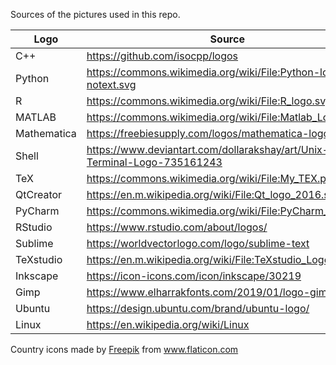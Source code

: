 Sources of the pictures used in this repo.

|Logo|Source|
|--|--|
|C++| https://github.com/isocpp/logos |
|Python| https://commons.wikimedia.org/wiki/File:Python-logo-notext.svg|
|R| https://commons.wikimedia.org/wiki/File:R_logo.svg |
|MATLAB| https://commons.wikimedia.org/wiki/File:Matlab_Logo.png |
|Mathematica| https://freebiesupply.com/logos/mathematica-logo-2/ |
|Shell| https://www.deviantart.com/dollarakshay/art/Unix-Terminal-Logo-735161243 |
|TeX| https://commons.wikimedia.org/wiki/File:My_TEX.png |
|QtCreator| https://en.m.wikipedia.org/wiki/File:Qt_logo_2016.svg |
|PyCharm| https://commons.wikimedia.org/wiki/File:PyCharm_Icon.svg |
|RStudio| https://www.rstudio.com/about/logos/ |
|Sublime| https://worldvectorlogo.com/logo/sublime-text |
|TeXstudio| https://en.m.wikipedia.org/wiki/File:TeXstudio_Logo.svg |
|Inkscape| https://icon-icons.com/icon/inkscape/30219 |
|Gimp| https://www.elharrakfonts.com/2019/01/logo-gimp.html |
|Ubuntu| https://design.ubuntu.com/brand/ubuntu-logo/ |
|Linux| https://en.wikipedia.org/wiki/Linux |

<div>Country icons made by <a href="https://www.freepik.com" title="Freepik">Freepik</a> from <a href="https://www.flaticon.com/" title="Flaticon">www.flaticon.com</a></div>
